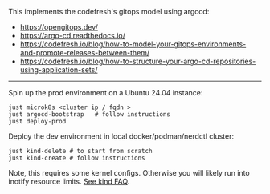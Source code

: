 This implements the codefresh's gitops model using argocd:
- https://opengitops.dev/
- https://argo-cd.readthedocs.io/
- https://codefresh.io/blog/how-to-model-your-gitops-environments-and-promote-releases-between-them/
- https://codefresh.io/blog/how-to-structure-your-argo-cd-repositories-using-application-sets/

---

Spin up the prod environment on a Ubuntu 24.04 instance:

```shell
just microk8s <cluster ip / fqdn >
just argocd-bootstrap   # follow instructions
just deploy-prod
```

Deploy the dev environment in local docker/podman/nerdctl cluster:
```shell
just kind-delete # to start from scratch
just kind-create # follow instructions
```
Note, this requires some kernel configs. Otherwise you will likely run
into inotify resource limits. [See kind FAQ][inotify].

[inotify]: https://kind.sigs.k8s.io/docs/user/known-issues/#pod-errors-due-to-too-many-open-files
